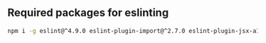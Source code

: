 ## Required packages for eslinting 
```bash
npm i -g eslint@^4.9.0 eslint-plugin-import@^2.7.0 eslint-plugin-jsx-a11y@^6.0.2 eslint-plugin-react@^7.4.0 eslint-config-airbnb@latest eslint-config-prettier prettier eslint-plugin-prettier babel-eslint react-app-rewired react-app-rewire-eslint 
```